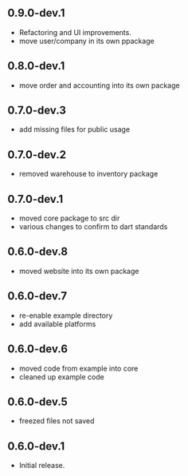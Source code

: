 ## 0.9.0-dev.1

* Refactoring and UI improvements.
* move user/company in its own ppackage

## 0.8.0-dev.1

* move order and accounting into its own package

## 0.7.0-dev.3

* add missing files for public usage

## 0.7.0-dev.2

* removed warehouse to inventory package

## 0.7.0-dev.1

* moved core package to src dir
* various changes to confirm to dart standards

## 0.6.0-dev.8

* moved website into its own package

## 0.6.0-dev.7

* re-enable example directory
* add available platforms

## 0.6.0-dev.6

* moved code from example into core
* cleaned up example code

## 0.6.0-dev.5

* freezed files not saved

## 0.6.0-dev.1

* Initial release.
